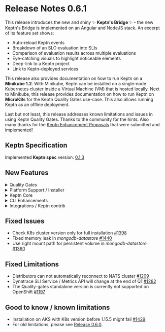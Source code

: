 # Release Notes 0.6.1

This release introduces the new and shiny :sparkles: **Keptn's Bridge** :sparkles: - the new Keptn's Bridge is implemented on an Angular and NodeJS stack. An excerpt of its feature set shows: 
* Auto-reload Keptn events 
* Breakdown of an SLO evaluation into SLIs
* Comparison of evaluation results across multiple evaluations
* Eye-catching visuals to highlight noticeable elements
* Deep-link to a Keptn project
* Link to Keptn-deployed services

This release also provides documentation on how to run Keptn on a **Minikube 1.2**. With Minikube, Keptn can be installed on a single-node Kubernetes cluster inside a Virtual Machine (VM) that is hosted locally. Next to Minikube, this release provides documentation on how to run Keptn on **MicroK8s** for the Keptn Quality Gates use-case. This also allows running Keptn as an offline deployment.   

Last but not least, this release addresses known limitations and issues in using Keptn Quality Gates. Thanks to the community for the hints. Also many thanks for the [Keptn Enhancement Proposals](https://github.com/keptn/enhancement-proposals) that were submitted and implemented!

## Keptn Specification

Implemented **Keptn spec** version: [0.1.3](https://github.com/keptn/spec/tree/0.1.3)

## New Features

<details><summary>Quality Gates</summary>
<p>

- Return an event with `result=failure` when no SLI-provider is available, but an SLO file is found [#1212](https://github.com/keptn/keptn/issues/1212)
- Consider the test result of functional tests to determine the result of the evaluation [#1380](https://github.com/keptn/keptn/issues/1380)
- Configure SLI provider when `keptn configure monitoring` is executed [#1341](https://github.com/keptn/keptn/issues/1341)
- Retrieve SLIs even if tests fail [#1289](https://github.com/keptn/keptn/issues/1289)

</p>
</details>

<details><summary>Platform Support / Installer</summary>
<p>

- Distributors now reconnect to the NATS cluster when they lose connection to NATS (e.g., due to restart of NATS cluster) [#1209](https://github.com/keptn/keptn/issues/1209)
- OpenShift support for Keptn quality gates standalone [#1197](https://github.com/keptn/keptn/issues/1197)
- Create *DestinationRule* for exposed services when using Istio [#1408](https://github.com/keptn/keptn/issues/1408)

</p>
</details>

<details><summary>Keptn Core</summary>
<p>

- *jmeter-service:*
  - [KEP 0005](https://github.com/keptn/enhancement-proposals/blob/master/text/0005-deployment-finished-with-deployed-endpointurl.md) - Use deploymentURILocal/deploymentURIPublic instead of guessing the service URL [#1403](https://github.com/keptn/keptn/issues/1403)
- *helm-service:* 
  - Create namespaces on demand and not by default [#1417](https://github.com/keptn/keptn/issues/1417)
  - [KEP 0005](https://github.com/keptn/enhancement-proposals/blob/master/text/0005-deployment-finished-with-deployed-endpointurl.md) - Send deploymentURIPublic and deploymentURILocal after successful deployment [#1417](https://github.com/keptn/keptn/issues/1417)
  - Only wait for deployments contained in Helm release [#1225](https://github.com/keptn/keptn/issues/1225)
- *configuration-service:* 
  - Allow reading files without using git pull [#1396](https://github.com/keptn/keptn/issues/1396)
  - Improve mutex per project [#1395](https://github.com/keptn/keptn/issues/1395)
  - Enhance API call GET `/projects` to return more information [#1394](https://github.com/keptn/keptn/issues/1394)
- API: Allow to set `keptnContext` in events sent to API endpoint [#1355](https://github.com/keptn/keptn/issues/1355)

</p>
</details>

<details><summary>CLI Enhancements</summary>
<p>

- Check if a new CLI version is available once a day [#1190](https://github.com/keptn/keptn/issues/1190)
- Check Keptn and Kubernetes compatibility based on K8s cluster version before installing [#1326](https://github.com/keptn/keptn/issues/1326)

</p>
</details>

<details><summary>Integrations / Keptn contrib</summary>
<p>

- *dynatrace-SLI-service:*
  - Ensure compatibility with new metrics v2 api (/api/v2/metrics/query) [#1282](https://github.com/keptn/keptn/issues/1282)
- *dynatrace-service:*
  - Automatically create custom alert rules [#1265](https://github.com/keptn/keptn/issues/1265)
  - Support of new API for Dashboards [#1358](https://github.com/keptn/keptn/issues/1358)
- *servicenow-service:*
  - servicenow-service supports Keptn 0.6.x in [0.2.0](https://github.com/keptn-contrib/servicenow-service/releases/tag/0.2.0)

</p>
</details>

## Fixed Issues
- Check K8s cluster version only for full installation [#1398](https://github.com/keptn/keptn/issues/1398)
- Fixed memory leak in *mongodb-datastore* [#1440](https://github.com/keptn/keptn/issues/1440)
- Use right mount path for persistent volume in *mongodb-datastore* [#1360](https://github.com/keptn/keptn/issues/1360)

## Fixed Limitations
- Distributors can not automatically reconnect to NATS cluster [#1209](https://github.com/keptn/keptn/issues/1209)
- Dynatrace SLI Service / Metrics API will change at the end of Q1 [#1282](https://github.com/keptn/keptn/issues/1282)
- The Quality-gates standalone version is currently not supported on OpenShift [#1197](https://github.com/keptn/keptn/issues/1197)

## Good to know / known limitations
- Installation on AKS with K8s version before 1.15.5 might fail [#1429](https://github.com/keptn/keptn/issues/1429)
- For old limitations, please see [Release 0.6.0](https://github.com/keptn/keptn/releases/tag/0.6.0). 